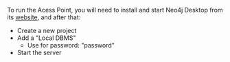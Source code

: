 To run the Acess Point, you will need to install and start Neo4j Desktop from its [website](https://neo4j.com/download-center/#desktop), and after that:

- Create a new project
- Add a "Local DBMS"
  - Use for password: "password"
- Start the server